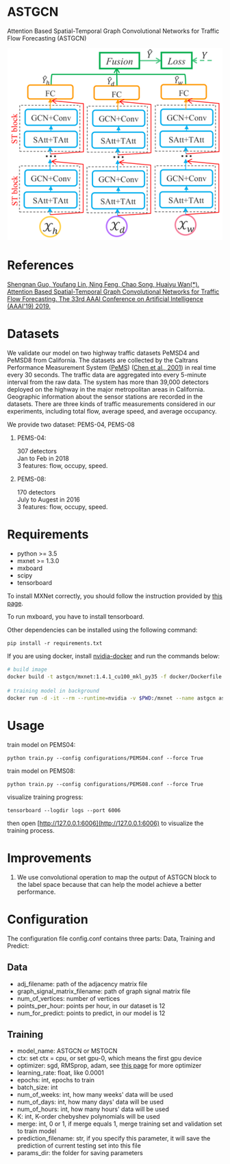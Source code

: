 # ASTGCN

Attention Based Spatial-Temporal Graph Convolutional Networks for Traffic Flow Forecasting (ASTGCN)

![model architecture](figures/model.png)

# References

[Shengnan Guo, Youfang Lin, Ning Feng, Chao Song, Huaiyu Wan(*). Attention Based Spatial-Temporal Graph Convolutional Networks for Traffic Flow Forecasting. The 33rd AAAI Conference on Artificial Intelligence (AAAI'19) 2019.](https://github.com/Davidham3/ASTGCN/blob/master/papers/2019%20AAAI_Attention%20Based%20Spatial-Temporal%20Graph%20Convolutional%20Networks%20for%20Traffic%20Flow%20Forecasting.pdf)

# Datasets

We validate our model on two highway traffic datasets PeMSD4 and PeMSD8 from California. The datasets are collected by the Caltrans Performance Measurement System ([PeMS](http://pems.dot.ca.gov/)) ([Chen et al., 2001](https://trrjournalonline.trb.org/doi/10.3141/1748-12)) in real time every 30 seconds. The traffic data are aggregated into every 5-minute interval from the raw data. The system has more than 39,000 detectors deployed on the highway in the major metropolitan areas in California. Geographic information about the sensor stations are recorded in the datasets. There are three kinds of traffic measurements considered in our experiments, including total flow, average speed, and average occupancy.

We provide two dataset: PEMS-04, PEMS-08

1. PEMS-04:
   
   307 detectors  
   Jan to Feb in 2018  
   3 features: flow, occupy, speed.

2. PEMS-08:
   
   170 detectors  
   July to Augest in 2016  
   3 features: flow, occupy, speed.

# Requirements

+ python >= 3.5
+ mxnet >= 1.3.0
+ mxboard
+ scipy
+ tensorboard

To install MXNet correctly, you should follow the instruction provided by [this page](https://mxnet.incubator.apache.org/install/index.html?platform=Linux&language=Python&processor=CPU).

To run mxboard, you have to install tensorboard.

Other dependencies can be installed using the following command:
```
pip install -r requirements.txt
```

If you are using docker, install [nvidia-docker](https://github.com/NVIDIA/nvidia-docker) and run the commands below:
```bash
# build image
docker build -t astgcn/mxnet:1.4.1_cu100_mkl_py35 -f docker/Dockerfile .

# training model in background
docker run -d -it --rm --runtime=nvidia -v $PWD:/mxnet --name astgcn astgcn/mxnet:1.4.1_cu100_mkl_py35 python3 train.py --config configurations/PEMS04.conf --force True
```

# Usage

train model on PEMS04:
```
python train.py --config configurations/PEMS04.conf --force True
```

train model on PEMS08:
```
python train.py --config configurations/PEMS08.conf --force True
```

visualize training progress:
```
tensorboard --logdir logs --port 6006
```
then open [http://127.0.0.1:6006](http://127.0.0.1:6006) to visualize the training process.

# Improvements

1. We use convolutional operation to map the output of ASTGCN block to the label space because that can help the model achieve a better performance.

# Configuration

The configuration file config.conf contains three parts: Data, Training and Predict:

## Data

+ adj_filename: path of the adjacency matrix file
+ graph_signal_matrix_filename: path of graph signal matrix file
+ num_of_vertices: number of vertices
+ points_per_hour: points per hour, in our dataset is 12
+ num_for_predict: points to predict, in our model is 12

## Training

+ model_name: ASTGCN or MSTGCN
+ ctx: set ctx = cpu, or set gpu-0, which means the first gpu device
+ optimizer: sgd, RMSprop, adam, see [this page](https://mxnet.incubator.apache.org/api/python/optimization/optimization.html#the-mxnet-optimizer-package) for more optimizer
+ learning_rate: float, like 0.0001
+ epochs: int, epochs to train
+ batch_size: int
+ num_of_weeks: int, how many weeks' data will be used
+ num_of_days: int, how many days' data will be used
+ num_of_hours: int, how many hours' data will be used
+ K: int, K-order chebyshev polynomials will be used
+ merge: int, 0 or 1, if merge equals 1, merge training set and validation set to train model
+ prediction_filename: str, if you specify this parameter, it will save the prediction of current testing set into this file
+ params_dir: the folder for saving parameters
